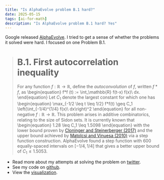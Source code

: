 ```yaml
---
title: "Is AlphaEvolve problem B.1 hard?"
date: 2025-05-15
tags: [ai-for-math]
description: "Is AlphaEvolve problem B.1 hard? Yes"
---
```


Google released [AlphaEvolve](https://deepmind.google/discover/blog/alphaevolve-a-gemini-powered-coding-agent-for-designing-advanced-algorithms/). I tried to get a sense of whether the problems it solved were hard. I focused on one Problem B.1. 
> # B.1. First autocorrelation inequality
> For any function $f:\mathbb{R} \rightarrow \mathbb{R}$, define the *autoconvolution* of $f$, written $f*f$, as
> \begin{equation}
> f\*f (t) := \int_\mathbb{R} f(t-x) f(x)\ dx.
> \end{equation}
> Let $C_1$ denote the largest constant for which one has
> \begin{equation}
> \max_{-1/2 \leq t \leq 1/2} f\*f(t) \geq C_1 \left(\int_{-1/4}^{1/4} f(x)\ dx\right)^2
> \end{equation}
> for all non-negative $f: \mathbb{R} \rightarrow \mathbb{R}$.  This problem arises in additive combinatorics, relating to the size of Sidon sets.  It is currently known that
> \begin{equation}
> 1.28 \leq C_1 \leq 1.5098
> \end{equation}
> with the lower bound proven by [Cloninger and Steinerberger (2017)](https://www.ams.org/journals/proc/2017-145-08/S0002-9939-2017-13690-9/S0002-9939-2017-13690-9.pdf) and the upper bound achieved by [Matolcsi and Vinuesa (2010)](https://www.sciencedirect.com/science/article/pii/S0022247X10006001) via a step function construction. AlphaEvolve found a step function with 600 equally-spaced intervals on $[-1/4,1/4]$ that gives a better upper bound of $C_1 \leq 1.5053$.

- Read more about my attempts at solving the problem on [twitter](https://x.com/damekdavis/status/1924938162494717953). 
- See my code on [github](https://github.com/damek/alpha_evolve_problem_B1/blob/main/problemb1.ipynb).  
- View the [visualization](https://damek.github.io/alpha_evolve_problem_B1/).